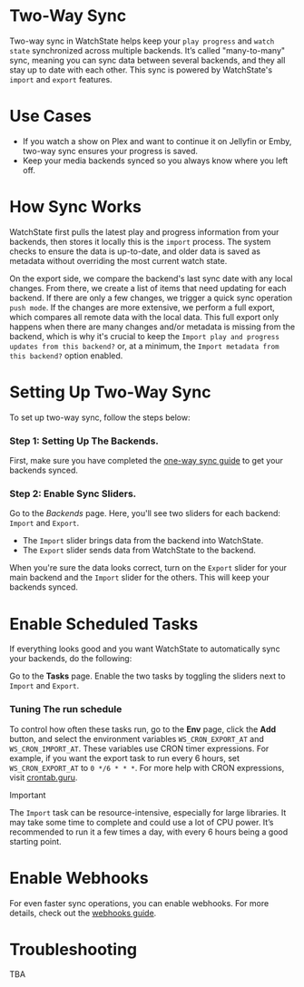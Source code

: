 # Two-Way Sync

Two-way sync in WatchState helps keep your `play progress` and `watch state` synchronized across multiple backends. It’s
called "many-to-many" sync, meaning you can sync data between several backends, and they all stay up to date with each
other. This sync is powered by WatchState's `import` and `export` features.

# Use Cases

- If you watch a show on Plex and want to continue it on Jellyfin or Emby, two-way sync ensures your progress is saved.
- Keep your media backends synced so you always know where you left off.

# How Sync Works

WatchState first pulls the latest play and progress information from your backends, then stores it locally this is the
`import` process. The system checks to ensure the data is up-to-date, and older data is saved as metadata without
overriding the most current watch state.

On the export side, we compare the backend's last sync date with any local changes. From there, we create a list of
items that need updating for each backend. If there are only a few changes, we trigger a quick sync operation
`push mode`. If the changes are more extensive, we perform a full export, which compares all remote data with the local
data. This full export only happens when there are many changes and/or metadata is missing from the backend, which is
why it's crucial to keep the `Import play and progress updates from this backend?` or, at a minimum, the
`Import metadata from this backend?` option enabled.

# Setting Up Two-Way Sync

To set up two-way sync, follow the steps below:

### Step 1: Setting Up The Backends.

First, make sure you have completed the [one-way sync guide](/guides/one-way-sync.md) to get your backends synced.

### Step 2: Enable Sync Sliders.

Go to the <!--i:fa-server--> *Backends* page. Here, you'll see two sliders for each backend: `Import` and `Export`.

- The `Import` slider brings data from the backend into WatchState.
- The `Export` slider sends data from WatchState to the backend.

When you're sure the data looks correct, turn on the `Export` slider for your main backend and the `Import` slider for
the others. This will keep your backends synced.

# Enable Scheduled Tasks

If everything looks good and you want WatchState to automatically sync your backends, do the following:

Go to the <!--i:fa-tasks--> **Tasks** page. Enable the two tasks by toggling the sliders next to `Import` and `Export`.

### Tuning The run schedule

To control how often these tasks run, go to the <!--i:fa-cogs--> **Env** page, click the <!--i:fa-plus--> **Add**
button, and select the environment variables `WS_CRON_EXPORT_AT` and `WS_CRON_IMPORT_AT`. These variables use CRON timer
expressions. For example, if you want the export task to run every 6 hours, set `WS_CRON_EXPORT_AT` to `0 */6 * * *`.
For more help with CRON expressions, visit [crontab.guru](https://crontab.guru/).

> [!IMPORTANT]  
> The `Import` task can be resource-intensive, especially for large libraries. It may take some time to complete and
> could use a lot of CPU power. It’s recommended to run it a few times a day, with every 6 hours being a good starting
> point.

# Enable Webhooks

For even faster sync operations, you can enable webhooks. For more details, check out
the [webhooks guide](/guides/webhooks.md).

# Troubleshooting

TBA
